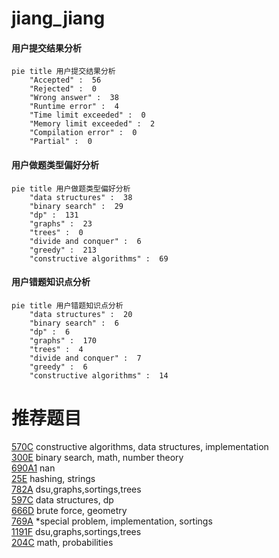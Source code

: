 # jiang_jiang

<!-- tabs:start -->



#### **用户提交结果分析**

```mermaid
pie title 用户提交结果分析
    "Accepted" :  56
    "Rejected" :  0
    "Wrong answer" :  38
    "Runtime error" :  4
    "Time limit exceeded" :  0
    "Memory limit exceeded" :  2
    "Compilation error" :  0
    "Partial" :  0
```

#### **用户做题类型偏好分析**

```mermaid
pie title 用户做题类型偏好分析
    "data structures" :  38
    "binary search" :  29
    "dp" :  131
    "graphs" :  23
    "trees" :  0
    "divide and conquer" :  6
    "greedy" :  213
    "constructive algorithms" :  69
```
#### **用户错题知识点分析**

```mermaid
pie title 用户错题知识点分析
    "data structures" :  20
    "binary search" :  6
    "dp" :  6
    "graphs" :  170
    "trees" :  4
    "divide and conquer" :  7
    "greedy" :  6
    "constructive algorithms" :  14
```



<!-- tabs:end -->
# 推荐题目
[570C](https://codeforces.com/contest/570/problem/C)		constructive algorithms,
                        data structures,
                        implementation		  
[300E](https://codeforces.com/contest/300/problem/E)		binary search,
                        math,
                        number theory		  
[690A1](https://codeforces.com/contest/690A/problem/1)		nan		  
[25E](https://codeforces.com/contest/25/problem/E)		hashing,
                        strings		  
[782A](https://codeforces.com/contest/782/problem/A)		dsu,graphs,sortings,trees		  
[597C](https://codeforces.com/contest/597/problem/C)		data structures,
                        dp		  
[666D](https://codeforces.com/contest/666/problem/D)		brute force,
                        geometry		  
[769A](https://codeforces.com/contest/769/problem/A)		*special problem,
                        implementation,
                        sortings		  
[1191F](https://codeforces.com/contest/1191/problem/F)		dsu,graphs,sortings,trees		  
[204C](https://codeforces.com/contest/204/problem/C)		math,
                        probabilities		  
